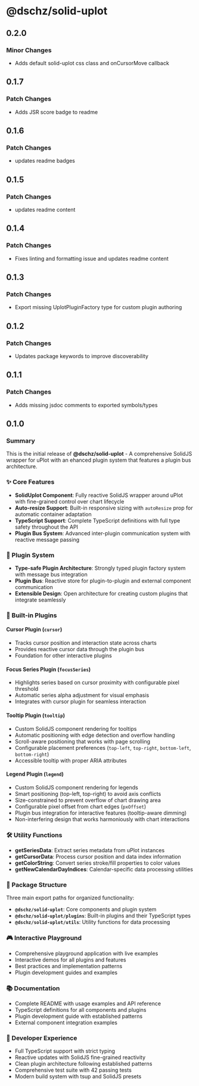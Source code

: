 # @dschz/solid-uplot

## 0.2.0

### Minor Changes

- Adds default solid-uplot css class and onCursorMove callback

## 0.1.7

### Patch Changes

- Adds JSR score badge to readme

## 0.1.6

### Patch Changes

- updates readme badges

## 0.1.5

### Patch Changes

- updates readme content

## 0.1.4

### Patch Changes

- Fixes linting and formatting issue and updates readme content

## 0.1.3

### Patch Changes

- Export missing UplotPluginFactory type for custom plugin authoring

## 0.1.2

### Patch Changes

- Updates package keywords to improve discoverability

## 0.1.1

### Patch Changes

- Adds missing jsdoc comments to exported symbols/types

## 0.1.0

### Summary

This is the initial release of **@dschz/solid-uplot** - A comprehensive SolidJS wrapper for uPlot with an ehanced plugin system that features a plugin bus architecture.

### ✨ Core Features

- **SolidUplot Component**: Fully reactive SolidJS wrapper around uPlot with fine-grained control over chart lifecycle
- **Auto-resize Support**: Built-in responsive sizing with `autoResize` prop for automatic container adaptation
- **TypeScript Support**: Complete TypeScript definitions with full type safety throughout the API
- **Plugin Bus System**: Advanced inter-plugin communication system with reactive message passing

### 🔌 Plugin System

- **Type-safe Plugin Architecture**: Strongly typed plugin factory system with message bus integration
- **Plugin Bus**: Reactive store for plugin-to-plugin and external component communication
- **Extensible Design**: Open architecture for creating custom plugins that integrate seamlessly

### 🎨 Built-in Plugins

#### Cursor Plugin (`cursor`)

- Tracks cursor position and interaction state across charts
- Provides reactive cursor data through the plugin bus
- Foundation for other interactive plugins

#### Focus Series Plugin (`focusSeries`)

- Highlights series based on cursor proximity with configurable pixel threshold
- Automatic series alpha adjustment for visual emphasis
- Integrates with cursor plugin for seamless interaction

#### Tooltip Plugin (`tooltip`)

- Custom SolidJS component rendering for tooltips
- Automatic positioning with edge detection and overflow handling
- Scroll-aware positioning that works with page scrolling
- Configurable placement preferences (`top-left`, `top-right`, `bottom-left`, `bottom-right`)
- Accessible tooltip with proper ARIA attributes

#### Legend Plugin (`legend`)

- Custom SolidJS component rendering for legends
- Smart positioning (top-left, top-right) to avoid axis conflicts
- Size-constrained to prevent overflow of chart drawing area
- Configurable pixel offset from chart edges (`pxOffset`)
- Plugin bus integration for interactive features (tooltip-aware dimming)
- Non-interfering design that works harmoniously with chart interactions

### 🛠️ Utility Functions

- **getSeriesData**: Extract series metadata from uPlot instances
- **getCursorData**: Process cursor position and data index information
- **getColorString**: Convert series stroke/fill properties to color values
- **getNewCalendarDayIndices**: Calendar-specific data processing utilities

### 📁 Package Structure

Three main export paths for organized functionality:

- **`@dschz/solid-uplot`**: Core components and plugin system
- **`@dschz/solid-uplot/plugins`**: Built-in plugins and their TypeScript types
- **`@dschz/solid-uplot/utils`**: Utility functions for data processing

### 🎮 Interactive Playground

- Comprehensive playground application with live examples
- Interactive demos for all plugins and features
- Best practices and implementation patterns
- Plugin development guides and examples

### 📚 Documentation

- Complete README with usage examples and API reference
- TypeScript definitions for all components and plugins
- Plugin development guide with established patterns
- External component integration examples

### 🔧 Developer Experience

- Full TypeScript support with strict typing
- Reactive updates with SolidJS fine-grained reactivity
- Clean plugin architecture following established patterns
- Comprehensive test suite with 42 passing tests
- Modern build system with tsup and SolidJS presets
